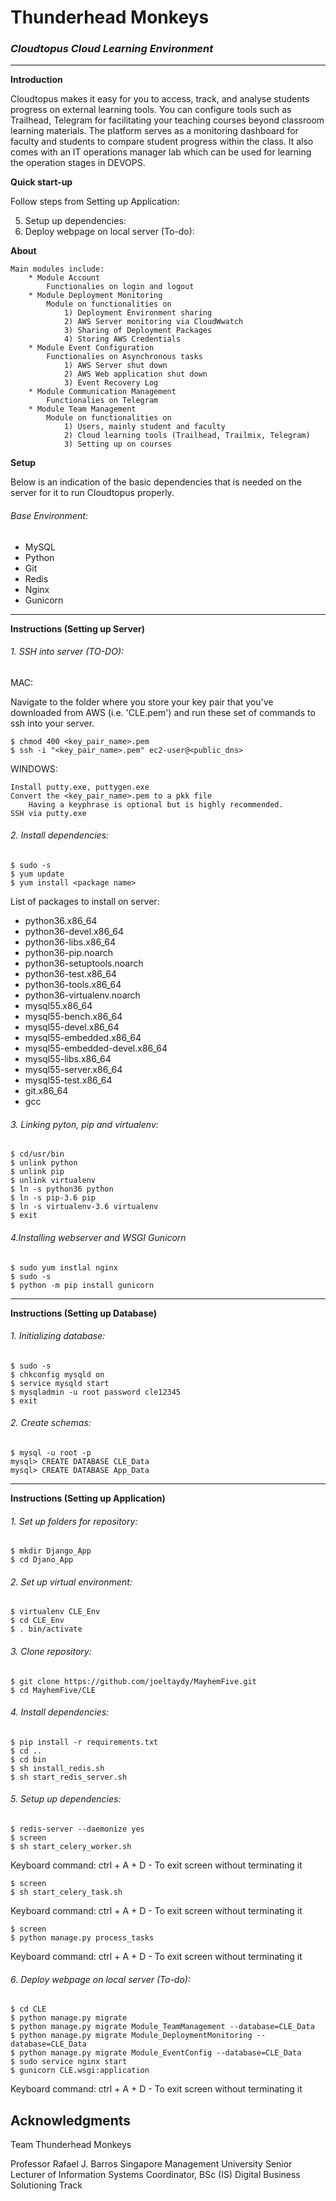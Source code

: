 # Thunderhead Monkeys
### _**Cloudtopus Cloud Learning Environment**_

--------------------------------------------------------------------------------

**Introduction**

Cloudtopus makes it easy for you to access, track, and analyse students progress on external learning tools. You can configure tools such as Trailhead, Telegram for facilitating your teaching courses beyond classroom learning materials. The platform serves as a monitoring dashboard for faculty and students to compare student progress within the class. It also comes with an IT operations manager lab which can be used for learning the operation stages in DEVOPS.

**Quick start-up**

Follow steps from Setting up Application:

 5. Setup up dependencies: 
 6. Deploy webpage on local server (To-do):
 
**About**

    Main modules include:
        * Module Account
            Functionalies on login and logout 
        * Module Deployment Monitoring
            Module on functionalities on 
                1) Deployment Environment sharing
                2) AWS Server monitoring via CloudWwatch
                3) Sharing of Deployment Packages
                4) Storing AWS Credentials
        * Module Event Configuration
            Functionalies on Asynchronous tasks 
                1) AWS Server shut down
                2) AWS Web application shut down
                3) Event Recovery Log
        * Module Communication Management
            Functionalies on Telegram 
        * Module Team Management 
            Module on functionalities on 
                1) Users, mainly student and faculty
                2) Cloud learning tools (Trailhead, Trailmix, Telegram)
                3) Setting up on courses
 
**Setup**

Below is an indication of the basic dependencies that is needed on the server for it to run Cloudtopus properly.

###### Base Environment:
* MySQL
* Python
* Git
* Redis
* Nginx 
* Gunicorn

--------------------------------------------------------------------------------

**Instructions (Setting up Server)**
###### 1. SSH into server (TO-DO):

MAC:

Navigate to the folder where you store your key pair that you've downloaded from AWS (i.e. 'CLE.pem') and run these set of commands to ssh into your server.

    $ chmod 400 <key_pair_name>.pem
    $ ssh -i "<key_pair_name>.pem" ec2-user@<public_dns>

WINDOWS:

    Install putty.exe, puttygen.exe
    Convert the <key_pair_name>.pem to a pkk file
        Having a keyphrase is optional but is highly recommended.
    SSH via putty.exe

###### 2. Install dependencies:

    $ sudo -s
    $ yum update
    $ yum install <package name>

List of packages to install on server:

 - python36.x86_64
 - python36-devel.x86_64
 - python36-libs.x86_64
 - python36-pip.noarch
 - python36-setuptools.noarch
 - python36-test.x86_64
 - python36-tools.x86_64
 - python36-virtualenv.noarch
 - mysql55.x86_64
 - mysql55-bench.x86_64
 - mysql55-devel.x86_64
 - mysql55-embedded.x86_64
 - mysql55-embedded-devel.x86_64
 - mysql55-libs.x86_64
 - mysql55-server.x86_64
 - mysql55-test.x86_64
 - git.x86_64
 - gcc

###### 3. Linking pyton, pip and virtualenv:

    $ cd/usr/bin
    $ unlink python
    $ unlink pip
    $ unlink virtualenv
    $ ln -s python36 python
    $ ln -s pip-3.6 pip
    $ ln -s virtualenv-3.6 virtualenv
    $ exit

###### 4.Installing webserver and WSGI Gunicorn
    $ sudo yum instlal nginx
    $ sudo -s
    $ python -m pip install gunicorn

--------------------------------------------------------------------------------

**Instructions (Setting up Database)**
###### 1. Initializing database:

    $ sudo -s
    $ chkconfig mysqld on
    $ service mysqld start
    $ mysqladmin -u root password cle12345
    $ exit

###### 2. Create schemas:

    $ mysql -u root -p
    mysql> CREATE DATABASE CLE_Data
    mysql> CREATE DATABASE App_Data

--------------------------------------------------------------------------------

**Instructions (Setting up Application)**
###### 1. Set up folders for repository:

    $ mkdir Django_App
    $ cd Djano_App

###### 2. Set up virtual environment:

    $ virtualenv CLE_Env
    $ cd CLE_Env
    $ . bin/activate

###### 3. Clone repository:

    $ git clone https://github.com/joeltaydy/MayhemFive.git
    $ cd MayhemFive/CLE

###### 4. Install dependencies:

    $ pip install -r requirements.txt
    $ cd ..
    $ cd bin
    $ sh install_redis.sh
    $ sh start_redis_server.sh

###### 5. Setup up dependencies: 

    $ redis-server --daemonize yes
    $ screen
    $ sh start_celery_worker.sh

Keyboard command: ctrl + A + D - To exit screen without terminating it

    $ screen
    $ sh start_celery_task.sh

Keyboard command: ctrl + A + D - To exit screen without terminating it

    $ screen
    $ python manage.py process_tasks
    
Keyboard command: ctrl + A + D - To exit screen without terminating it

###### 6. Deploy webpage on local server (To-do):

    $ cd CLE
    $ python manage.py migrate
    $ python manage.py migrate Module_TeamManagement --database=CLE_Data
    $ python manage.py migrate Module_DeploymentMonitoring --database=CLE_Data
    $ python manage.py migrate Module_EventConfig --database=CLE_Data
    $ sudo service nginx start
    $ gunicorn CLE.wsgi:application
    
Keyboard command: ctrl + A + D - To exit screen without terminating it


## Acknowledgments

 Team Thunderhead Monkeys 

 Professor Rafael J. Barros
  Singapore Management University
  Senior Lecturer of Information Systems
  Coordinator, BSc (IS) Digital Business Solutioning Track
